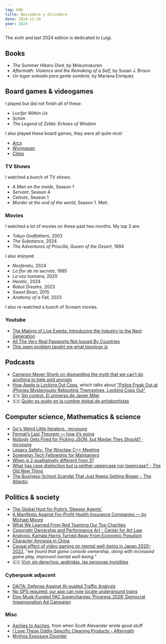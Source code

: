 ```yaml
---
tag: b06
title: Noviembre y diciembre
date: 2024-12-29
year: 2024
---
```


The sixth and last 2024 edition is dedicated to Luigi.

## Books

- *The Summer Hikaru Died*, by Mokumokuren
- *Aftermath: Violence and the Remaking of a Self*, by Susan J. Brison
- *Un lugar soleado para gente sombría*, by Mariana Enríquez

## Board games & videogames

I played but did not finish all of these:

- *Lucifer Within Us*
- *Schim*
- *The Legend of Zelda: Echoes of Wisdom*

I also played these board games, they were all quite nice!

- [*Arcs*](https://boardgamegeek.com/boardgame/359871/arcs)
- [*Wyrmspan*](https://boardgamegeek.com/boardgame/410201/wyrmspan)
- [*Cities*](https://boardgamegeek.com/boardgame/402676/cities)

### TV Shows

I watched a bunch of TV shows:

- *A Man on the inside*, Season 1
- *Servant*, Season 4
- *Celeste*, Season 1
- *Murder at the end of the world*, Season 1. Meh.

### Movies

I watched a lot of movies on these past two months. My top 3 are:

- *Tokyo Godfathers*, 2003
- *The Substance*, 2024
- *The Adventures of Priscilla, Queen of the Desert*, 1994

I also enjoyed:

- *Nosferatu*, 2024
- *La flor de mi secreto*, 1995
- *La voz humana*, 2020
- *Heretic*, 2024
- *Robot Dreams*, 2023
- *Sweet Bean*, 2015
- *Anatomy of a Fall*, 2023

I also re-watched a bunch of Scream movies.

### Youtube

- [The Making of Live Events: Introducing the Industry to the Next Generation](https://www.youtube.com/watch?v=TazDN6D9pl4)
- [All The Very Real Passports Not Issued By Countries](https://www.youtube.com/watch?v=RbEE4vcaHOs)
- [This open problem taught me what topology is](https://www.youtube.com/watch?v=IQqtsm-bBRU)

## Podcasts

- [Cameron Meyer Shorb on dismantling the myth that we can’t do anything to help wild animals](https://80000hours.org/podcast/episodes/cameron-meyer-shorb-wild-animal-suffering/)
- [How Apple is Locking Out Cops](https://www.404media.co/podcast-how-apple-is-locking-out-cops/), which talks about ["Police Freak Out at iPhones Mysteriously Rebooting Themselves, Locking Cops Out"](https://www.404media.co/police-freak-out-at-iphones-mysteriously-rebooting-themselves-locking-cops-out/)
- 🇪🇸 [Sin control. El universo de Javier Milei](https://www.podiumpodcast.com/podcasts/sin-control-el-universo-de-javier-milei-elpais-os/)
- 🇪🇸 [Quién es quién en la cumbre global de antiabortistas](https://elpais.com/podcasts/hoy-en-el-pais/2024-12-02/podcast-quien-es-quien-en-la-cumbre-global-de-antiabortistas.html)

## Computer science, Mathematics & science

- [Go's Weird Little Iterators · mcyoung](https://mcyoung.xyz/2024/12/16/rangefuncs/)
- [Fermat’s Last Theorem — how it’s going](https://xenaproject.wordpress.com/2024/12/11/fermats-last-theorem-how-its-going/)
- [Nobody Gets Fired for Picking JSON, but Maybe They Should? · mcyoung](https://mcyoung.xyz/2024/12/10/json-sucks/)
- [Legacy Safety: The Wrocław C++ Meeting](https://cor3ntin.github.io/posts/profiles/)
- [Sovereign Tech Fellowship for Maintainers](https://www.sovereign.tech/programs/fellowship)
- [When is 2 qualitatively different from 3?](https://mathoverflow.net/questions/482086/when-is-2-qualitatively-different-from-3)
- [What has case distinction but is neither uppercase nor lowercase? - The Old New Thing](https://devblogs.microsoft.com/oldnewthing/20241031-00/?p=110443)
- [The Business-School Scandal That Just Keeps Getting Bigger - The Atlantic](https://www.theatlantic.com/magazine/archive/2025/01/business-school-fraud-research/680669/?gift=ev8aB2DbE62MsXq-0v_CC_l5CTzdupVtzoTG7qMrUoI)

## Politics & society

- [The Global Hunt for Putin’s ‘Sleeper Agents’](https://www.wsj.com/world/europe/sleeper-agents-putin-global-hunt-a7978f84?st=rbKK8J)
- [A Manifesto Against For-Profit Health Insurance Companies — by Michael Moore](https://www.michaelmoore.com/p/a-manifesto-against-for-profit-health)
- [What We Learned From Red Teaming Our Top Charities](https://www.givewell.org/how-we-work/our-criteria/cost-effectiveness/top-charities-red-teaming)
- [Copyright Ownership and Performance Art - Center for Art Law](https://itsartlaw.org/2023/04/10/copyright-ownership-and-performance-art/)
- [Analysis: Kamala Harris Turned Away From Economic Populism](https://jacobin.com/2024/11/harris-campaign-economic-populism-democracy)
- [Character Amnesia in China](https://globalchinapulse.net/character-amnesia-in-china/)
- [Causal effect of video gaming on mental well-being in Japan 2020–2022](https://www.nature.com/articles/s41562-024-01948-y), "*we found that game console ownership, along with increased game play, improved mental well-being.*"
- 🇪🇸 [Vivir sin derechos: apátridas, las personas invisibles](https://civio.es/justicia/2024/06/11/vivir-sin-derechos-apatridas-las-personas-invisibles/)

### Cyberpunk adjacent

- [DAITA: Defense Against AI-guided Traffic Analysis](https://mullvad.net/es/blog/daita-defense-against-ai-guided-traffic-analysis)
- [No GPS required: our app can now locate underground trains](https://blog.transitapp.com/go-underground/)
- [Elon Musk-Funded PAC Supercharges ‘Progress 2028’ Democrat Impersonation Ad Campaign](https://www.404media.co/elon-musk-funded-pac-supercharges-progress-2028-democrat-impersonation-ad-campaign/)

### Misc

- [Asches to Asches](https://slatestarcodex.com/2014/06/03/asches-to-asches/), from when Scott Alexander wrote good stuff
- [I Love These Oddly-Specific Cleaning Products - Aftermath](https://aftermath.site/industrial-cleaning-kimwipes-tergazyme-fast-orange-thymol-lens-pen)
- [Mythos Exposure Disorder](https://ozybrennan.substack.com/p/mythos-exposure-disorder)

